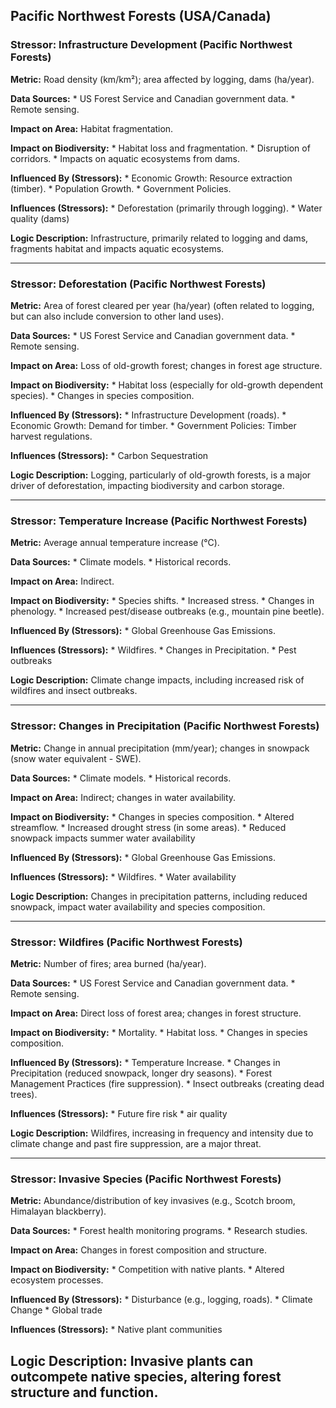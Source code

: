 ## Pacific Northwest Forests (USA/Canada)

### Stressor: Infrastructure Development (Pacific Northwest Forests)

**Metric:** Road density (km/km²); area affected by logging, dams (ha/year).

**Data Sources:**
    *   US Forest Service and Canadian government data.
    *   Remote sensing.

**Impact on Area:** Habitat fragmentation.

**Impact on Biodiversity:**
    *   Habitat loss and fragmentation.
    *   Disruption of corridors.
    *   Impacts on aquatic ecosystems from dams.

**Influenced By (Stressors):**
    *   Economic Growth: Resource extraction (timber).
    *   Population Growth.
    *   Government Policies.

**Influences (Stressors):**
    *   Deforestation (primarily through logging).
    *   Water quality (dams)

**Logic Description:** Infrastructure, primarily related to logging and dams, fragments habitat and impacts aquatic ecosystems.

---

### Stressor: Deforestation (Pacific Northwest Forests)

**Metric:** Area of forest cleared per year (ha/year) (often related to logging, but can also include conversion to other land uses).

**Data Sources:**
    *   US Forest Service and Canadian government data.
    *   Remote sensing.

**Impact on Area:** Loss of old-growth forest; changes in forest age structure.

**Impact on Biodiversity:**
    *   Habitat loss (especially for old-growth dependent species).
    *   Changes in species composition.

**Influenced By (Stressors):**
    *   Infrastructure Development (roads).
    *   Economic Growth: Demand for timber.
    *   Government Policies: Timber harvest regulations.

**Influences (Stressors):**
    *  Carbon Sequestration

**Logic Description:** Logging, particularly of old-growth forests, is a major driver of deforestation, impacting biodiversity and carbon storage.

---

### Stressor: Temperature Increase (Pacific Northwest Forests)

**Metric:** Average annual temperature increase (°C).

**Data Sources:**
    *   Climate models.
    *   Historical records.

**Impact on Area:** Indirect.

**Impact on Biodiversity:**
    *   Species shifts.
    *   Increased stress.
    *   Changes in phenology.
    *   Increased pest/disease outbreaks (e.g., mountain pine beetle).

**Influenced By (Stressors):**
    *   Global Greenhouse Gas Emissions.

**Influences (Stressors):**
    *   Wildfires.
    *   Changes in Precipitation.
    *   Pest outbreaks

**Logic Description:** Climate change impacts, including increased risk of wildfires and insect outbreaks.

---

### Stressor: Changes in Precipitation (Pacific Northwest Forests)

**Metric:** Change in annual precipitation (mm/year); changes in snowpack (snow water equivalent - SWE).

**Data Sources:**
    *   Climate models.
    *   Historical records.

**Impact on Area:** Indirect; changes in water availability.

**Impact on Biodiversity:**
    *   Changes in species composition.
    *   Altered streamflow.
    *   Increased drought stress (in some areas).
    * Reduced snowpack impacts summer water availability

**Influenced By (Stressors):**
    *   Global Greenhouse Gas Emissions.

**Influences (Stressors):**
    *   Wildfires.
    * Water availability

**Logic Description:** Changes in precipitation patterns, including reduced snowpack, impact water availability and species composition.

---

### Stressor: Wildfires (Pacific Northwest Forests)

**Metric:** Number of fires; area burned (ha/year).

**Data Sources:**
    *   US Forest Service and Canadian government data.
    *   Remote sensing.

**Impact on Area:** Direct loss of forest area; changes in forest structure.

**Impact on Biodiversity:**
    *   Mortality.
    *   Habitat loss.
    *   Changes in species composition.

**Influenced By (Stressors):**
    *   Temperature Increase.
    *   Changes in Precipitation (reduced snowpack, longer dry seasons).
    *   Forest Management Practices (fire suppression).
    *   Insect outbreaks (creating dead trees).

**Influences (Stressors):**
    *   Future fire risk
    * air quality

**Logic Description:** Wildfires, increasing in frequency and intensity due to climate change and past fire suppression, are a major threat.

---
### Stressor: Invasive Species (Pacific Northwest Forests)

**Metric:** Abundance/distribution of key invasives (e.g., Scotch broom, Himalayan blackberry).

**Data Sources:**
    *   Forest health monitoring programs.
    *   Research studies.

**Impact on Area:** Changes in forest composition and structure.

**Impact on Biodiversity:**
    *   Competition with native plants.
    *   Altered ecosystem processes.

**Influenced By (Stressors):**
     * Disturbance (e.g., logging, roads).
    * Climate Change
    * Global trade

**Influences (Stressors):**
     * Native plant communities

**Logic Description:** Invasive plants can outcompete native species, altering forest structure and function.
---
